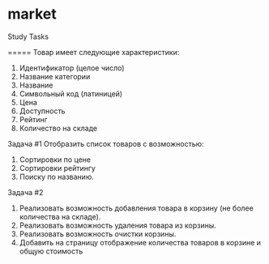 # market
Study Tasks

=====
Товар имеет следующие характеристики:
1. Идентификатор (целое число)
2. Название категории 
3. Название 
4. Символьный код (латиницей)
5. Цена
6. Доступность
7. Рейтинг
8. Количество на складе

Задача #1
Отобразить список товаров с возможностью:
1. Сортировки по цене
2. Сортировки рейтингу
3. Поиску по названию. 

Задача #2
1. Реализовать возможность добавления товара в корзину (не более количества на складе).
2. Реализовать возможность удаления товара из корзины.
3. Реализовать возможность очистки корзины.
4. Добавить на страницу отображение количества товаров в корзине и общую стоимость
